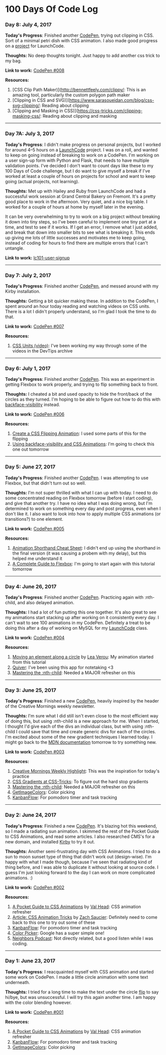 # 100 Days Of Code Log

### Day 8: July 4, 2017

**Today's Progress**: Finished another [CodePen](https://codepen.io/tricialeach/full/MoXEXX/), trying out clipping in CSS. Sort of a minimal petri dish with CSS animation. I also made good progress on a [project](https://github.com/tricialeach/lc101-user-signup) for LaunchCode.

**Thoughts:** No deep thoughts tonight. Just happy to add another css trick to my bag.

**Link to work:** [CodePen #008](https://codepen.io/tricialeach/full/MoXEXX/)

**Resources:** 

1. [CSS Clip Path Maker)](http://bennettfeely.com/clippy/: This is an amazing tool, particularly the custom polygon path maker
2. [Clipping in CSS and SVG)](https://www.sarasoueidan.com/blog/css-svg-clipping/: Reading about clipping
3. [Clipping and Masking in CSS)](https://css-tricks.com/clipping-masking-css/: Reading about clipping and masking

- - - 

### Day 7A: July 3, 2017

**Today's Progress**: I didn't make progress on personal projects, but I worked for around 4–5 hours on a [LaunchCode](https://www.launchcode.org/lc101) project. I was on a roll, and wanted to keep on going instead of breaking to work on a CodePen. I'm working on a user sign-up form with Python and Flask, that needs to have multiple validation points. I've decided I don't want to count days like these to my 100 Days of Code challenge, but I do want to give myself a break if I've worked at least a couple of hours on projects for school and want to keep going (actual projects, not learning).

**Thoughts:** Met up with Hailey and Ruby from LaunchCode and had a successful work session at Grand Central Bakery on Fremont. It's a pretty good place to work in the afternoon. Very quiet, and a nice big table. I worked for a couple of hours at home by myself later in the evening.

It can be very overwhelming to try to work on a big project without breaking it down into tiny steps, so I've been careful to implement one tiny part at a time, and test to see if it works. If I get an error, I remove what I just added, and break that down into smaller bits to see what is breaking it. This ends up giving me lots of little successes and motivates me to keep going, instead of coding for hours to find there are multiple errors that I can't untangle.

**Link to work:** [lc101-user-signup](https://github.com/tricialeach/lc101-user-signup)

- - - 

### Day 7: July 2, 2017

**Today's Progress**: Finished another [CodePen](https://codepen.io/tricialeach/pen/OgvYZO), and messed around with my Kirby installation.

**Thoughts:** Getting a bit quicker making these. In addition to the CodePen, I spent around an hour today reading and watching videos on CSS units. There is a lot I didn't properly understand, so I'm glad I took the time to do that.

**Link to work:** [CodePen #007](https://codepen.io/tricialeach/pen/OgvYZO)

**Resources:** 

1. [CSS Units (video)](https://www.youtube.com/watch?v=qrduUUdxBSY): I've been working my way through some of the videos in the DevTips archive

- - - 

### Day 6: July 1, 2017

**Today's Progress**: Finished another [CodePen](https://codepen.io/tricialeach/pen/OgQQeB/). This was an experiment in getting Flexbox to work properly, and trying to flip something back to front.

**Thoughts:** I cheated a bit and used opacity to hide the front/back of the circles as they turned. I'm hoping to be able to figure out how to do this with [backface-visibility](https://www.w3schools.com/cssref/css3_pr_backface-visibility.asp) instead.

**Link to work:** [CodePen #006](https://codepen.io/tricialeach/pen/OgQQeB/)

**Resources:** 

1. [Create a CSS Flipping Animation](https://davidwalsh.name/css-flip): I used some parts of this for the flipping
2. [Using backface-visibility and CSS Animations](https://designmodo.com/backface-visibility-css-animation/): I'm going to check this one out tomorrow

- - - 

### Day 5: June 27, 2017

**Today's Progress**: Finished another [CodePen](https://codepen.io/tricialeach/pen/ZyvERv). I was attempting to use Flexbox, but that didn't turn out so well.

**Thoughts:** I'm not super thrilled with what I can up with today. I need to do some concentrated reading on Flexbox tomorrow (before I start coding), and give that another try. I have no idea what I was doing wrong, but I'm determined to work on something every day and post progress, even when I don't like it. I also want to look into how to apply multiple CSS animations (or transitions?) to one element.

**Link to work:** [CodePen #005](https://codepen.io/tricialeach/pen/ZyvERv)

**Resources:** 

1. [Animation Shorthand Cheat Sheet](https://codepen.io/tatimblin/pen/egBpwR): I didn't end up using the shorthand in the final version (it was causing a probem with my delay), but this helped me understand it
2. [A Complete Guide to Flexbox](https://css-tricks.com/snippets/css/a-guide-to-flexbox/): I'm going to start again with this tutorial tomorrow

- - - 

### Day 4: June 26, 2017

**Today's Progress**: Finished another [CodePen](https://codepen.io/tricialeach/pen/bRYBNO). Practicing again with :nth-child, and also delayed animation.

**Thoughts:** I had a lot of fun putting this one together. It's also great to see my animations start stacking up after working on it consistently every day. I can't wait to see 100 animations in my CodePen. Definitely a treat to be doing this after a day of working on MySQL for my [LaunchCode](https://www.launchcode.org/lc101) class.

**Link to work:** [CodePen #004](https://codepen.io/tricialeach/pen/bRYBNO)

**Resources:** 

1. [Moving an element along a circle](http://lea.verou.me/2012/02/moving-an-element-along-a-circle/) by [Lea Verou](http://lea.verou.me/): My animation started from this tutorial
2. [Quiver](http://happenapps.com/): I've been using this app for notetaking <3
3. [Mastering the :nth-child](http://nthmaster.com/): Needed a MAJOR refresher on this

- - - 

### Day 3: June 25, 2017

**Today's Progress**: Finished a new [CodePen](https://codepen.io/tricialeach/pen/mwBxJb), heavily inspired by the header of the Creative Mornings weekly newsletter.

**Thoughts:** I'm sure what I did still isn't even close to the most efficient way of doing this, but using :nth-child is a new approach for me. When I started, I thought I'd give each of the divs an individual class, but with using :nth-child I could save that time and create generic divs for each of the circles. I'm excited about some of the new gradient techniques I learned today. I might go back to the [MDN documentation](https://developer.mozilla.org/en-US/docs/Web/CSS/CSS_Images/Using_CSS_gradients) tomorrow to try something new.

**Link to work:** [CodePen #003](https://codepen.io/tricialeach/pen/mwBxJb)

**Resources:** 

1. [Creative Mornings Weekly Highlight](https://creativemornings.com/newsletter/weekly-highlight): This was the inspiration for today's practice
2. [CSS Gradients at CSS-Tricks](https://css-tricks.com/css3-gradients/): To figure out the hard stop gradients
3. [Mastering the :nth-child](http://nthmaster.com/): Needed a MAJOR refresher on this
4. [GetImageColors](https://www.getimagecolors.com): Color picking
5. [KanbanFlow](https://kanbanflow.com): For pomodoro timer and task tracking

- - - 

### Day 2: June 24, 2017

**Today's Progress**: Finished a new [CodePen](https://codepen.io/tricialeach/pen/mwBbBo). It's blazing hot this weekend, so I made a radiating sun animation. I skimmed the rest of the Pocket Guide to CSS Animations, and read some articles. I also researched CMS's for a new domain, and installed [Kirby](https://getkirby.com/) to try it out.

**Thoughts:** Another semi-frustrating day with CSS Animations. I tried to do a sun to moon sunset type of thing that didn't work out (design-wise). I'm happy with what I made though, because I've seen that radiating kind of thing before, and I was able to duplicate it without looking at source code. I guess I'm just looking forward to the day I can work on more complicated animations. :)

**Link to work:** [CodePen #002](https://codepen.io/tricialeach/pen/mwBbBo)

**Resources:** 
1. [A Pocket Guide to CSS Animations](https://www.amazon.com/Pocket-Guide-CSS-Animations-ebook/dp/B00GOFZ9K6) by [Val Head](http://valhead.com/): CSS animation refresher
2. [Article: CSS Animation Tricks](https://css-tricks.com/css-animation-tricks/) by [Zach Saucier](https://zachsaucier.com/): Definitely need to come back to this one to try out some of these
3. [KanbanFlow](https://kanbanflow.com): For pomodoro timer and task tracking
4. [Color Picker](https://www.google.com/search?q=color+picker): Google has a super simple one!
5. [Neighbors Podcast](http://neighborspodcast.com/season-3/): Not directly related, but a good listen while I was coding.

- - - 

### Day 1: June 23, 2017

**Today's Progress**: I reacquainted myself with CSS animation and started some work on CodePen. I made a little circle animation with some text underneath.

**Thoughts:** I tried for a long time to make the text under the circle [flip](https://davidwalsh.name/css-flip) to say hi/bye, but was unsuccessful. I will try this again another time. I am happy with the color blending however.

**Link to work:** [CodePen #001](https://codepen.io/tricialeach/pen/RgZegv)

**Resources:** 
1. [A Pocket Guide to CSS Animations](https://www.amazon.com/Pocket-Guide-CSS-Animations-ebook/dp/B00GOFZ9K6) by [Val Head](http://valhead.com/): CSS animation refresher
2. [KanbanFlow](https://kanbanflow.com): For pomodoro timer and task tracking
3. [GetImageColors](https://www.getimagecolors.com): Color picking
